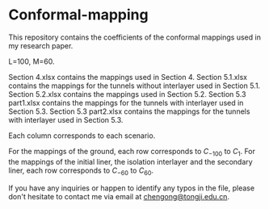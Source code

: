 # Conformal-mapping
This repository contains the coefficients of the conformal mappings used in my research paper.

L=100, M=60.

Section 4.xlsx contains the mappings used in Section 4.
Section 5.1.xlsx contains the mappings for the tunnels without interlayer used in Section 5.1.
Section 5.2.xlsx contains the mappings used in Section 5.2.
Section 5.3 part1.xlsx contains the mappings for the tunnels with interlayer used in Section 5.3.
Section 5.3 part2.xlsx contains the mappings for the tunnels with interlayer used in Section 5.3.

Each column corresponds to each scenario. 

For the mappings of the ground, each row corresponds to $C_{-100}$ to $C_{1}$.
For the mappings of the initial liner, the isolation interlayer and the secondary liner, each row corresponds to $C_{-60}$ to $C_{60}$.

If you have any inquiries or happen to identify any typos in the file, please don't hesitate to contact me via email at chengong@tongji.edu.cn.
